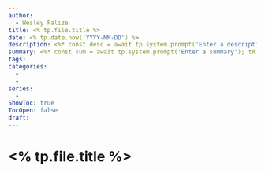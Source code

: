 ```yaml
---
author:
  - Wesley Falize
title: <% tp.file.title %>
date: <% tp.date.now('YYYY-MM-DD') %>
description: <%* const desc = await tp.system.prompt('Enter a description'); tR += desc; %>
summary: <%* const sum = await tp.system.prompt('Enter a summary'); tR += sum; %>
tags:
categories:
  - 
  - 
series:
  - 
ShowToc: true
TocOpen: false
draft:
---
```

# <% tp.file.title %>

